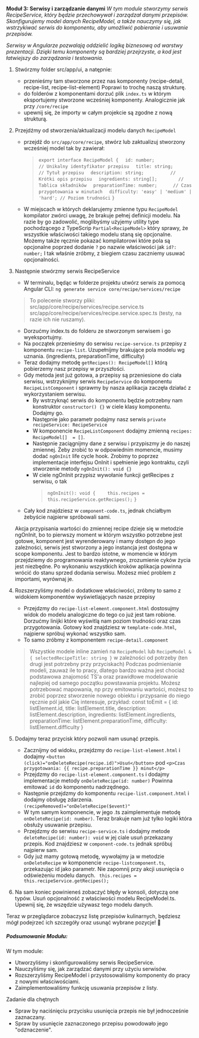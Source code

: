 **Moduł 3: Serwisy i zarządzanie danymi**
_W tym module stworzymy serwis RecipeService, który będzie przechowywał i zarządzał danymi przepisów. Skonfigurujemy model danych RecipeModel, a także nauczymy się, jak wstrzykiwać serwis do komponentu, aby umożliwić pobieranie i usuwanie przepisów._

_Serwisy w Angularze pozwalają oddzielić logikę biznesową od warstwy prezentacji. Dzięki temu komponenty są bardziej przejrzyste, a kod jest łatwiejszy do zarządzania i testowania._

1. Stwórzmy folder src/app/ui, a natępnie:
    * przenieśmy tam stworzone przez nas komponenty (recipe-detail, recipe-list, recipe-list-element) Poprawi to trochę naszą strukturę.
    * do folderów z komponentami dorzuć plik `index.ts` w którym eksportujemy stworzone wcześniej komponenty. Analogicznie jak przy `/core/recipe`
    * upewnij się, że importy w całym projekcie są zgodne z nową strukturą.
  
2. Przejdźmy od stworzenia/aktualizacji modelu danych `RecipeModel`
    * przejdź do `src/app/core/recipe`, stwórz lub zaktualizuj stworzony wcześniej model tak by zawierał:
        > `export interface RecipeModel {`
        > `  id: number;                   // Unikalny identyfikator przepisu`
        > `  title: string;                // Tytuł przepisu`
        > `  description: string;          // Krótki opis przepisu`
        > `  ingredients: string[];        // Tablica składników`
        > `  preparationTime: number;      // Czas przygotowania w minutach`
        > `  difficulty: 'easy' | 'medium' | 'hard'; // Poziom trudności`
        > `}`
    * W miejscach w których deklarujemy zmienne typu `RecipeModel` kompilator zwórci uwagę, że brakuje pełnej definicji modelu.
        Na razie by go zadowolić, moglibyśmy użyjemy utility type pochodzącego z TypeScrip `Partial<RecipeModel>` który sprawy, że wszystkie właściwości takiego modelu staną się opcjonalne.
        Możemy także ręcznie pokazać kompilatorowi które pola są opcjonalne poprzed dodanie `?` po nazwie właściwości jak
        `id?: number;`
        I tak właśnie zróbmy, z biegiem czasu zaczniemy usuwać opcjonalności.

3. Następnie stwórzmy serwis RecipeService
    * W terminalu, będąc w folderze projektu utwórz serwis za pomocą Angular CLI:
    `ng generate service core/recipe/services/recipe`
    
    >To polecenie stworzy pliki:
    >src/app/core/recipe/services/recipe.service.ts
    >src/app/core/recipe/services/recipe.service.spec.ts (testy, na razie ich nie ruszamy).

    * Dorzućmy index.ts do folderu ze stworzonym serwisem i go wyeksportujmy.
    * Na początek przenieśmy do serwisu `recipe-service.ts`  przepisy z komponentu `recipe-list`. Uzupełnijmy brakujące pola modelu wg uznania. (ingredients, preparationTime, difficulty)
    * Teraz dodajmy metodę `getRecipes(): RecipeModel[]` którą pobierzemy nasz przepisy w przyszłości.
    * Gdy metoda jest już gotowa, a przepisy są przeniesione do ciała serwisu, wstrzyknijmy serwis `RecipeService` do komponentu `RecipeListComponent` i sprawmy by nasza aplikacja zaczęła działać z wykorzystaniem serwisu.
      * By wstrzyknąć serwis do komponentu będzie potrzebny nam konstruktor `constructor() {}` w ciele klasy komponentu. Dodajmy go.
      * Następnie jako parametr podajmy nasz serwis `private recipeService: RecipeService`
      * W komponencie `RecipeListComponent` dodajmy zmienną `recipes: RecipeModel[]  = []`.
      * Następnie zaciągnijmy dane z serwisu i przypiszmy je do naszej zmiennej. Żeby zrobić to w odpowiednim momencie, musimy dodać `ngOnInit` life cycle hook.
        Zrobimy to poprzez implementacje interfejsu OnInit i spełnienie jego kontraktu, czyli stworzenie metody `ngOnInit(): void {}`
      * W ciele ngOnInit przypisz wywołanie funkcji getRecipes z serwisu, o tak
        > `ngOnInit(): void {`
        > `    this.recipes =  this.recipeService.getRecipes();`
        > `}`
    * Cały kod znajdziesz w `component-code.ts`, jednak chciałbym żebyście najpierw spróbowali sami.

    Akcja przypisania wartości do zmiennej recipe dzieje się w metodzie ngOnInit, bo to pierwszy moment w którym wszystko potrzebne jest gotowe, komponent jest wyrenderowany i mamy dostępn do jego zależności, serwis jest stworzony a jego instancja jest dostępna w scope komponentu.
    Jest to bardzo istotne, w momencie w którym przejdziemy do programowania reaktywnego, zrozumienie cyków życia jest niezbędne.
    Po wykonaniu wszystkich kroków aplikacja powinna wrócić do stanu sprzed dodania serwisu.
    Możesz mieć problem z importami, wyrównaj je.

4. Rozszerzyliśmy model o dodatkowe właściwości, zróbmy to samo z widokiem komponentów wyświetlających nasze przepisy
    *  Przejdzmy do `recipe-list-element.component.html` dostosujmy widok do modelu analogiczne do tego co już jest tam robione. Dorzućmy linijki które wyświtlą nam poziom trudności oraz czas przygotowania. Gotowy kod znajdziesz w `template-code.html`, najpierw spróbuj wykonać wszystko sam.
    *  To samo zróbmy z komponentem `recipe-detail.component`
    
    > Wszystkie modele inline zamień na `RecipeModel` lub `RecipeModel & { selectedRecipeTitle: string }` w zależności od potrzeby (ten drugi jest potrzebny przy przyciskach)
    > Podczas podmienianie modeli, zauważ ile to pracy, dlatego bardzo ważna jest chociaż podstawowa znajomość TS'a oraz prawidłowe modelowanie najlepiej od samego początku powstawania projektu.
    > Możesz potrzebować mapowania, np przy emitowaniu wartości, możesz to zrobić poprzez stworzenie nowego obiektu i przypsanie do niego ręcznie pól jakie Cię interesuje, przykład:
    const toEmit = {
      id: listElement.id,
      title: listElement.title,
      description: listElement.description,
      ingredients: listElement.ingredients,
      preparationTime: listElement.preparationTime,
      difficulty: listElement.difficulty
    }
    

5. Dodajmy teraz przycisk który pozwoli nam usunąć przepis.
    * Zacznijmy od widoku, przejdzmy do `recipe-list-element.html` i dodajmy `<button (click)="onDeleteRecipe(recipe.id)">Usuń</button>` pod  `<p>Czas przygotowania: {{ recipe.preparationTime }} minut</p>`
    * Przejdzmy do `recipe-list-element.component.ts` i dodajmy implementacje metody `onDeleteRecipe(id: number)` Powinna emitować `id` do komponentu nadrzędnego.
    * Następnie przejdzmy do komponentu `recipe-list.component.html` i dodajmy obsługę zdarzenia. `(recipeRemoved)="onDeleteRecipe($event)"`
    * W tym samym komponencie, w jego .ts zaimplementuje metodę `onDeleteRecipe(id: number)`. Teraz brakuje nam już tylko logiki która obsłuży usuwanie przepisu.
    * Przejdzmy do serwisu `recipe-service.ts` i dodajmy metode `deleteRecipe(id: number): void` w jej ciale usuń przekazany przepis. Kod znajdziesz w `component-code.ts` jednak spróbuj najpierw sam.
    * Gdy już mamy gotową metodę, wywołajmy ja w metodzie `onDeleteRecipe` w komponencie `recipe-listcomponent.ts`, przekazując id jako parametr.
    Nie zapomnij przy akcji usunięcia o odświeżeniu modelu danych. ` this.recipes = this.recipeService.getRecipes();`

6. Na sam koniec powinieneś zobaczyć błędy w konsoli, dotyczą one typów. Usuń opcjonalność z właściwości modelu RecipeModel.ts. Upewnij się, że wszędzie używasz tego modelu danych.




Teraz w przeglądarce zobaczysz listę przepisów kulinarnych, będziesz mógł podejrzeć ich szczegóły oraz usunąć wybrane pozycje! 🎉

##### Podsumowanie Modułu:
W tym module:

* Utworzyliśmy i skonfigurowaliśmy serwis RecipeService.
* Nauczyliśmy się, jak zarządzać danymi przy użyciu serwisów.
* Rozszerzyliśmy RecipeModel i przystosowaliśmy komponenty do pracy z nowymi właściwościami.
* Zaimplementowaliśmy funkcję usuwania przepisów z listy.


Zadanie dla chętnych
* Spraw by naciśnięciu przycisku usunięcia przepis nie był jednocześnie zaznaczany.
* Spraw by usunięcie zaznaczonego przepisu powodowało jego "odznaczenie".
